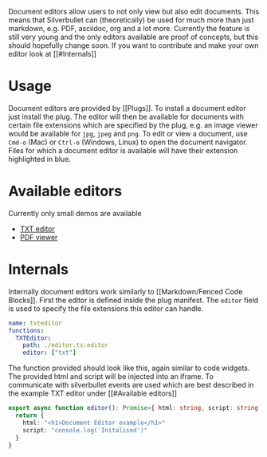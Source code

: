 Document editors allow users to not only view but also edit documents. This means that Silverbullet can (theoretically) be used for much more than just markdown, e.g. PDF, asciidoc, org and a lot more. Currently the feature is still very young and the only editors available are proof of concepts, but this should hopefully change soon. If you want to contribute and make your own editor look at [[#Internals]]

# Usage
Document editors are provided by [[Plugs]]. To install a document editor just install the plug. The editor will then be available for documents with certain file extensions which are specified by the plug, e.g. an image viewer would be available for `jpg`, `jpeg` and `png`.
To edit or view a document, use `Cmd-o` (Mac) or `Ctrl-o` (Windows, Linux) to open the document navigator. Files for which a document editor is available will have their extension highlighted in blue.

# Available editors
Currently only small demos are available
- [TXT editor](https://github.com/MrMugame/silverbullet-txt/)
- [PDF viewer](https://github.com/MrMugame/silverbullet-pdf/)

# Internals
Internally document editors work similarly to [[Markdown/Fenced Code Blocks]]. First the editor is defined inside the plug manifest. The `editor` field is used to specify the file extensions this editor can handle.

```yaml
name: txteditor
functions:
  TXTEditor:
    path: ./editor.ts:editor
    editor: ["txt"]
```

The function provided should look like this, again similar to code widgets. The provided html and script will be injected into an iframe. To communicate with silverbullet events are used which are best described in the example TXT editor under [[#Available editors]]

```typescript
export async function editor(): Promise<{ html: string, script: string }> {
  return {
    html: "<h1>Document Editor example</h1>"
    script: "console.log('Initalised')"
  }
}
```